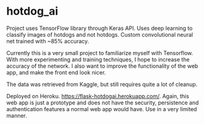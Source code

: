 # hotdog_ai

Project uses TensorFlow library through Keras API. Uses deep learning to classify images of hotdogs and not hotdogs. Custom convolutional neural net trained with ~85% accuracy.

Currently this is a very small project to familiarize myself with Tensorflow. With more experimenting and training techniques, I hope to increase the accuracy of the network.
I also want to improve the functionality of the web app, and make the front end look nicer.

The data was retrieved from Kaggle, but still requires quite a lot of cleanup.

Deployed on Heroku. https://flask-hotdogai.herokuapp.com/. Again, this web app is just a prototype and does not have the security, persistence and authentication features a normal web app would have. Use in a very limited manner.
